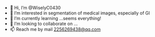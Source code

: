 - 👋 Hi, I’m @WiselyC0430
- 👀 I’m interested in segmentation of medical images, especially of GI
- 🌱 I’m currently learning ...seems everything!
- 💞️ I’m looking to collaborate on ...
- 📫 Reach me by mail 2256269438@qq.com

<!---
WiselyC0430/WiselyC0430 is a ✨ special ✨ repository because its `README.md` (this file) appears on your GitHub profile.
You can click the Preview link to take a look at your changes.
--->
